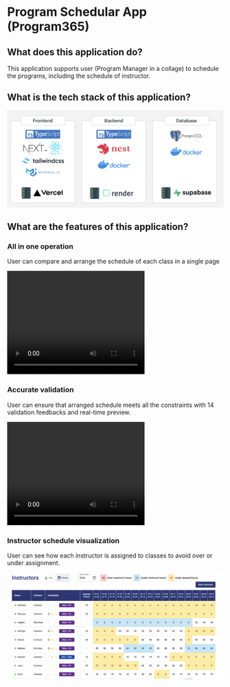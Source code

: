 # Program Schedular App (Program365)

## What does this application do?

This application supports user (Program Manager in a collage) to schedule the programs, including the schedule of instructor.

## What is the tech stack of this application?

![teck stack](./assets//techstack.png)

## What are the features of this application?

### All in one operation

User can compare and arrange the schedule of each class in a single page

<video width="320" height="240" controls>
  <source src="./assets/all-in-one.mov" type="video/mp4">
Your browser does not support the video tag.
</video>

### Accurate validation

User can ensure that arranged schedule meets all the constraints with 14 validation feedbacks and real-time preview.

<video width="320" height="240" controls>
  <source src="./assets/valdation.mov" type="video/mp4">
Your browser does not support the video tag.
</video>

### Instructor schedule visualization

User can see how each instructor is assigned to classes to avoid over or under assignment.

![instructor schedule](./assets/instructor-schedule.png)
